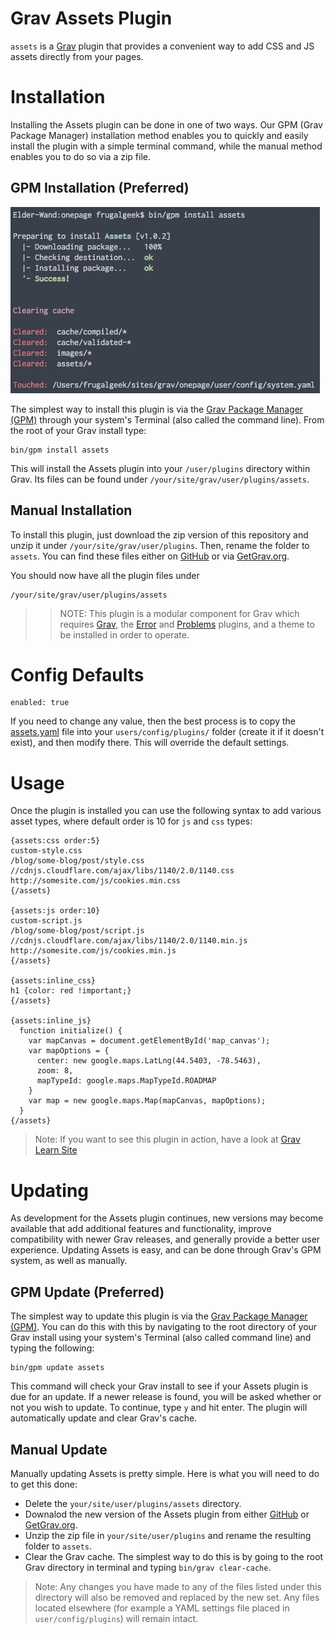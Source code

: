 # Grav Assets Plugin


`assets` is a [Grav](http://github.com/getgrav/grav) plugin that provides a convenient way to add CSS and JS assets directly from your pages.

# Installation

Installing the Assets plugin can be done in one of two ways. Our GPM (Grav Package Manager) installation method enables you to quickly and easily install the plugin with a simple terminal command, while the manual method enables you to do so via a zip file. 

## GPM Installation (Preferred)

![GPM Installation](assets/readme_1.png)

The simplest way to install this plugin is via the [Grav Package Manager (GPM)](http://learn.getgrav.org/advanced/grav-gpm) through your system's Terminal (also called the command line).  From the root of your Grav install type:

    bin/gpm install assets

This will install the Assets plugin into your `/user/plugins` directory within Grav. Its files can be found under `/your/site/grav/user/plugins/assets`.

## Manual Installation

To install this plugin, just download the zip version of this repository and unzip it under `/your/site/grav/user/plugins`. Then, rename the folder to `assets`. You can find these files either on [GitHub](https://github.com/getgrav/grav-plugin-assets) or via [GetGrav.org](http://getgrav.org/downloads/plugins#extras).

You should now have all the plugin files under

    /your/site/grav/user/plugins/assets

>> NOTE: This plugin is a modular component for Grav which requires [Grav](http://github.com/getgrav/grav), the [Error](https://github.com/getgrav/grav-plugin-error) and [Problems](https://github.com/getgrav/grav-plugin-problems) plugins, and a theme to be installed in order to operate.

# Config Defaults

```
enabled: true
```

If you need to change any value, then the best process is to copy the [assets.yaml](assets.yaml) file into your `users/config/plugins/` folder (create it if it doesn't exist), and then modify there.  This will override the default settings.

# Usage

Once the plugin is installed you can use the following syntax to add various asset types, where default order is 10 for `js` and `css` types:

```
{assets:css order:5}
custom-style.css
/blog/some-blog/post/style.css
//cdnjs.cloudflare.com/ajax/libs/1140/2.0/1140.css
http://somesite.com/js/cookies.min.css
{/assets}

{assets:js order:10}
custom-script.js
/blog/some-blog/post/script.js
//cdnjs.cloudflare.com/ajax/libs/1140/2.0/1140.min.js
http://somesite.com/js/cookies.min.js
{/assets}

{assets:inline_css}
h1 {color: red !important;}
{/assets}

{assets:inline_js}
  function initialize() {
    var mapCanvas = document.getElementById('map_canvas');
    var mapOptions = {
      center: new google.maps.LatLng(44.5403, -78.5463),
      zoom: 8,
      mapTypeId: google.maps.MapTypeId.ROADMAP
    }
    var map = new google.maps.Map(mapCanvas, mapOptions);
  }
{/assets}
```

> Note: If you want to see this plugin in action, have a look at [Grav Learn Site](http://learn.getgrav.org)

# Updating

As development for the Assets plugin continues, new versions may become available that add additional features and functionality, improve compatibility with newer Grav releases, and generally provide a better user experience. Updating Assets is easy, and can be done through Grav's GPM system, as well as manually.

## GPM Update (Preferred)

The simplest way to update this plugin is via the [Grav Package Manager (GPM)](http://learn.getgrav.org/advanced/grav-gpm). You can do this with this by navigating to the root directory of your Grav install using your system's Terminal (also called command line) and typing the following:

    bin/gpm update assets

This command will check your Grav install to see if your Assets plugin is due for an update. If a newer release is found, you will be asked whether or not you wish to update. To continue, type `y` and hit enter. The plugin will automatically update and clear Grav's cache.

## Manual Update

Manually updating Assets is pretty simple. Here is what you will need to do to get this done:

* Delete the `your/site/user/plugins/assets` directory.
* Downalod the new version of the Assets plugin from either [GitHub](https://github.com/getgrav/grav-plugin-assets) or [GetGrav.org](http://getgrav.org/downloads/plugins#extras).
* Unzip the zip file in `your/site/user/plugins` and rename the resulting folder to `assets`.
* Clear the Grav cache. The simplest way to do this is by going to the root Grav directory in terminal and typing `bin/grav clear-cache`.

> Note: Any changes you have made to any of the files listed under this directory will also be removed and replaced by the new set. Any files located elsewhere (for example a YAML settings file placed in `user/config/plugins`) will remain intact.
